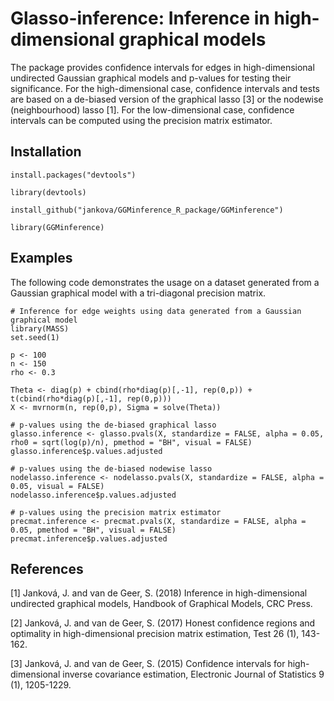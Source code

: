 # Glasso-inference: Inference in high-dimensional graphical models
The package provides confidence intervals for edges in high-dimensional undirected Gaussian graphical models and p-values for testing their significance. For the high-dimensional case, confidence intervals and tests are based on a de-biased version of the graphical lasso [3] or the nodewise (neighbourhood) lasso [1]. For the low-dimensional case, confidence intervals can be computed using the precision matrix estimator.

## Installation
```
install.packages("devtools")

library(devtools)

install_github("jankova/GGMinference_R_package/GGMinference")

library(GGMinference)
```

<!---## Graphical models

## Methods--->


## Examples
The following code demonstrates the usage on a dataset generated from a Gaussian graphical model with a tri-diagonal precision matrix.

```
# Inference for edge weights using data generated from a Gaussian graphical model
library(MASS) 
set.seed(1)

p <- 100
n <- 150
rho <- 0.3

Theta <- diag(p) + cbind(rho*diag(p)[,-1], rep(0,p)) + t(cbind(rho*diag(p)[,-1], rep(0,p)))
X <- mvrnorm(n, rep(0,p), Sigma = solve(Theta))

# p-values using the de-biased graphical lasso
glasso.inference <- glasso.pvals(X, standardize = FALSE, alpha = 0.05, rho0 = sqrt(log(p)/n), pmethod = "BH", visual = FALSE)
glasso.inference$p.values.adjusted

# p-values using the de-biased nodewise lasso
nodelasso.inference <- nodelasso.pvals(X, standardize = FALSE, alpha = 0.05, visual = FALSE) 
nodelasso.inference$p.values.adjusted

# p-values using the precision matrix estimator
precmat.inference <- precmat.pvals(X, standardize = FALSE, alpha = 0.05, pmethod = "BH", visual = FALSE)
precmat.inference$p.values.adjusted

```

## References

[1] Janková, J. and van de Geer, S. (2018) Inference in high-dimensional undirected graphical models, Handbook of Graphical Models, CRC Press.

[2] Janková, J. and van de Geer, S. (2017) Honest confidence regions and optimality in high-dimensional precision matrix estimation, Test 26 (1), 143-162.

[3] Janková, J. and van de Geer, S. (2015) Confidence intervals for high-dimensional inverse covariance estimation, Electronic Journal of Statistics 9 (1), 1205-1229. 


